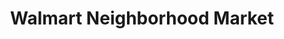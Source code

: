 ---
title: "Walmart Neighborhood Market"
url: /thornton/walmart-neighborhood-market/
shop: Supermarkt
---